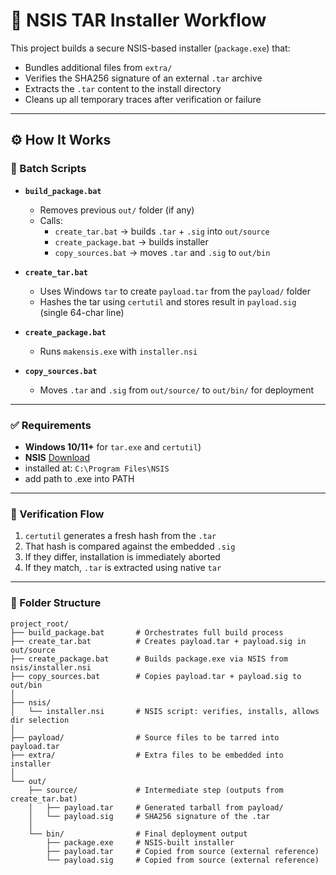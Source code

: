 # 🔧 NSIS TAR Installer Workflow

This project builds a secure NSIS-based installer (`package.exe`) that:

- Bundles additional files from `extra/`
- Verifies the SHA256 signature of an external `.tar` archive
- Extracts the `.tar` content to the install directory
- Cleans up all temporary traces after verification or failure

---

## ⚙️ How It Works

### 🧱 Batch Scripts

- **`build_package.bat`**
  - Removes previous `out/` folder (if any)
  - Calls:
    - `create_tar.bat` → builds `.tar` + `.sig` into `out/source`
    - `create_package.bat` → builds installer
    - `copy_sources.bat` → moves `.tar` and `.sig` to `out/bin`

- **`create_tar.bat`**
  - Uses Windows `tar` to create `payload.tar` from the `payload/` folder
  - Hashes the tar using `certutil` and stores result in `payload.sig` (single 64-char line)

- **`create_package.bat`**
  - Runs `makensis.exe` with `installer.nsi`

- **`copy_sources.bat`**
  - Moves `.tar` and `.sig` from `out/source/` to `out/bin/` for deployment

---

### ✅ Requirements

- **Windows 10/11+** for `tar.exe` and `certutil`)
- **NSIS** [Download](https://sourceforge.net/projects/nsisbi/)
- installed at:  `C:\Program Files\NSIS`
- add path to .exe into PATH

---

### 🧪 Verification Flow

1. `certutil` generates a fresh hash from the `.tar`
2. That hash is compared against the embedded `.sig`
3. If they differ, installation is immediately aborted
4. If they match, `.tar` is extracted using native `tar`

---

### 📁 Folder Structure

```text
project_root/
├── build_package.bat       # Orchestrates full build process
├── create_tar.bat          # Creates payload.tar + payload.sig in out/source
├── create_package.bat      # Builds package.exe via NSIS from nsis/installer.nsi
├── copy_sources.bat        # Copies payload.tar + payload.sig to out/bin
│
├── nsis/
│   └── installer.nsi       # NSIS script: verifies, installs, allows dir selection
│
├── payload/                # Source files to be tarred into payload.tar
├── extra/                  # Extra files to be embedded into installer
│
└── out/
    ├── source/             # Intermediate step (outputs from create_tar.bat)
    │   ├── payload.tar     # Generated tarball from payload/
    │   └── payload.sig     # SHA256 signature of the .tar
    │
    └── bin/                # Final deployment output
        ├── package.exe     # NSIS-built installer
        ├── payload.tar     # Copied from source (external reference)
        └── payload.sig     # Copied from source (external reference)
```
